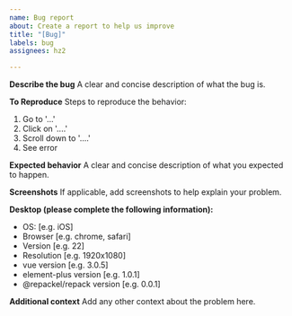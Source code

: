 ```yaml
---
name: Bug report
about: Create a report to help us improve
title: "[Bug]"
labels: bug
assignees: hz2

---
```


**Describe the bug**
A clear and concise description of what the bug is.

**To Reproduce**
Steps to reproduce the behavior:
1. Go to '...'
2. Click on '....'
3. Scroll down to '....'
4. See error

**Expected behavior**
A clear and concise description of what you expected to happen.

**Screenshots**
If applicable, add screenshots to help explain your problem.

**Desktop (please complete the following information):**
 - OS: [e.g. iOS]
 - Browser [e.g. chrome, safari]
 - Version [e.g. 22] 
 - Resolution [e.g. 1920x1080]
 - vue version [e.g. 3.0.5]
 - element-plus version [e.g. 1.0.1]
 - @repackel/repack version [e.g. 0.0.1]

**Additional context**
Add any other context about the problem here.
